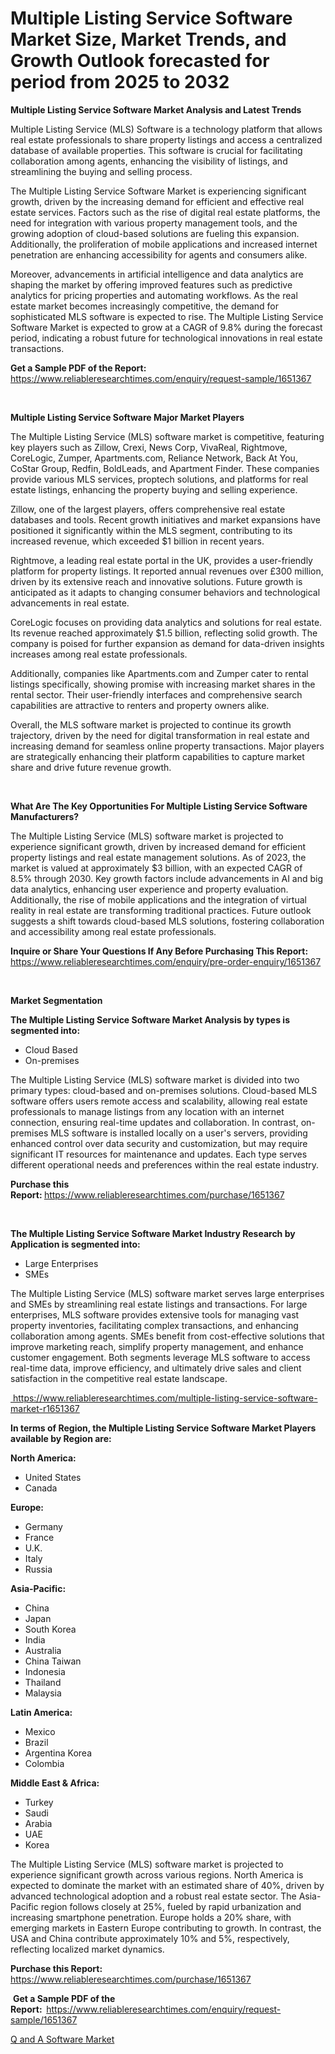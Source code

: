 <p><h1>Multiple Listing Service Software Market Size, Market Trends, and Growth Outlook forecasted for period from 2025 to 2032</h1></p><p><strong>Multiple Listing Service Software Market Analysis and Latest Trends</strong></p>
<p><p>Multiple Listing Service (MLS) Software is a technology platform that allows real estate professionals to share property listings and access a centralized database of available properties. This software is crucial for facilitating collaboration among agents, enhancing the visibility of listings, and streamlining the buying and selling process. </p><p>The Multiple Listing Service Software Market is experiencing significant growth, driven by the increasing demand for efficient and effective real estate services. Factors such as the rise of digital real estate platforms, the need for integration with various property management tools, and the growing adoption of cloud-based solutions are fueling this expansion. Additionally, the proliferation of mobile applications and increased internet penetration are enhancing accessibility for agents and consumers alike.</p><p>Moreover, advancements in artificial intelligence and data analytics are shaping the market by offering improved features such as predictive analytics for pricing properties and automating workflows. As the real estate market becomes increasingly competitive, the demand for sophisticated MLS software is expected to rise. The Multiple Listing Service Software Market is expected to grow at a CAGR of 9.8% during the forecast period, indicating a robust future for technological innovations in real estate transactions.</p></p>
<p><strong>Get a Sample PDF of the Report:&nbsp;</strong> <a href="https://www.reliableresearchtimes.com/enquiry/request-sample/1651367?utm_campaign=3191&utm_medium=2&utm_source=Github&utm_content=ia&utm_term=09032025&utm_id=multiple-listing-service-software">https://www.reliableresearchtimes.com/enquiry/request-sample/1651367</a></p>
<p>&nbsp;</p>
<p><strong>Multiple Listing Service Software Major Market Players</strong></p>
<p><p>The Multiple Listing Service (MLS) software market is competitive, featuring key players such as Zillow, Crexi, News Corp, VivaReal, Rightmove, CoreLogic, Zumper, Apartments.com, Reliance Network, Back At You, CoStar Group, Redfin, BoldLeads, and Apartment Finder. These companies provide various MLS services, proptech solutions, and platforms for real estate listings, enhancing the property buying and selling experience.</p><p>Zillow, one of the largest players, offers comprehensive real estate databases and tools. Recent growth initiatives and market expansions have positioned it significantly within the MLS segment, contributing to its increased revenue, which exceeded $1 billion in recent years.</p><p>Rightmove, a leading real estate portal in the UK, provides a user-friendly platform for property listings. It reported annual revenues over £300 million, driven by its extensive reach and innovative solutions. Future growth is anticipated as it adapts to changing consumer behaviors and technological advancements in real estate.</p><p>CoreLogic focuses on providing data analytics and solutions for real estate. Its revenue reached approximately $1.5 billion, reflecting solid growth. The company is poised for further expansion as demand for data-driven insights increases among real estate professionals.</p><p>Additionally, companies like Apartments.com and Zumper cater to rental listings specifically, showing promise with increasing market shares in the rental sector. Their user-friendly interfaces and comprehensive search capabilities are attractive to renters and property owners alike.</p><p>Overall, the MLS software market is projected to continue its growth trajectory, driven by the need for digital transformation in real estate and increasing demand for seamless online property transactions. Major players are strategically enhancing their platform capabilities to capture market share and drive future revenue growth.</p></p>
<p>&nbsp;</p>
<p><strong>What Are The Key Opportunities For Multiple Listing Service Software Manufacturers?</strong></p>
<p><p>The Multiple Listing Service (MLS) software market is projected to experience significant growth, driven by increased demand for efficient property listings and real estate management solutions. As of 2023, the market is valued at approximately $3 billion, with an expected CAGR of 8.5% through 2030. Key growth factors include advancements in AI and big data analytics, enhancing user experience and property evaluation. Additionally, the rise of mobile applications and the integration of virtual reality in real estate are transforming traditional practices. Future outlook suggests a shift towards cloud-based MLS solutions, fostering collaboration and accessibility among real estate professionals.</p></p>
<p><strong>Inquire or Share Your Questions If Any Before Purchasing This Report:</strong> <a href="https://www.reliableresearchtimes.com/enquiry/pre-order-enquiry/1651367?utm_campaign=3191&utm_medium=2&utm_source=Github&utm_content=ia&utm_term=09032025&utm_id=multiple-listing-service-software">https://www.reliableresearchtimes.com/enquiry/pre-order-enquiry/1651367</a></p>
<p>&nbsp;</p>
<p><strong>Market Segmentation</strong></p>
<p><strong>The Multiple Listing Service Software Market Analysis by types is segmented into:</strong></p>
<p><ul><li>Cloud Based</li><li>On-premises</li></ul></p>
<p><p>The Multiple Listing Service (MLS) software market is divided into two primary types: cloud-based and on-premises solutions. Cloud-based MLS software offers users remote access and scalability, allowing real estate professionals to manage listings from any location with an internet connection, ensuring real-time updates and collaboration. In contrast, on-premises MLS software is installed locally on a user's servers, providing enhanced control over data security and customization, but may require significant IT resources for maintenance and updates. Each type serves different operational needs and preferences within the real estate industry.</p></p>
<p><strong>Purchase this Report:&nbsp;</strong><a href="https://www.reliableresearchtimes.com/purchase/1651367?utm_campaign=3191&utm_medium=2&utm_source=Github&utm_content=ia&utm_term=09032025&utm_id=multiple-listing-service-software">https://www.reliableresearchtimes.com/purchase/1651367</a></p>
<p>&nbsp;</p>
<p><strong>The Multiple Listing Service Software Market Industry Research by Application is segmented into:</strong></p>
<p><ul><li>Large Enterprises</li><li>SMEs</li></ul></p>
<p><p>The Multiple Listing Service (MLS) software market serves large enterprises and SMEs by streamlining real estate listings and transactions. For large enterprises, MLS software provides extensive tools for managing vast property inventories, facilitating complex transactions, and enhancing collaboration among agents. SMEs benefit from cost-effective solutions that improve marketing reach, simplify property management, and enhance customer engagement. Both segments leverage MLS software to access real-time data, improve efficiency, and ultimately drive sales and client satisfaction in the competitive real estate landscape.</p></p>
<p><a href="https://www.reliableresearchtimes.com/multiple-listing-service-software-market-r1651367?utm_campaign=3191&utm_medium=2&utm_source=Github&utm_content=ia&utm_term=09032025&utm_id=multiple-listing-service-software">&nbsp;https://www.reliableresearchtimes.com/multiple-listing-service-software-market-r1651367</a></p>
<p><strong>In terms of Region, the Multiple Listing Service Software Market Players available by Region are:</strong></p>
<p>
    <p> <strong> North America: </strong>
        <ul>
            <li>United States</li>
            <li>Canada</li>
        </ul>
        </p> 
    <p> <strong> Europe: </strong>
        <ul>
            <li>Germany</li>
            <li>France</li>
            <li>U.K.</li>
            <li>Italy</li>
            <li>Russia</li>
        </ul>
        </p> 
    <p> <strong> Asia-Pacific: </strong>
        <ul>
            <li>China</li>
            <li>Japan</li>
            <li>South Korea</li>
            <li>India</li>
            <li>Australia</li>
            <li>China Taiwan</li>
            <li>Indonesia</li>
            <li>Thailand</li>
            <li>Malaysia</li>
        </ul>
        </p> 
    <p> <strong> Latin America: </strong>
        <ul>
            <li>Mexico</li>
            <li>Brazil</li>
            <li>Argentina Korea</li>
            <li>Colombia</li>
        </ul>
        </p> 
    <p> <strong> Middle East & Africa: </strong>
        <ul>
            <li>Turkey</li>
            <li>Saudi</li>
            <li>Arabia</li>
            <li>UAE</li>
            <li>Korea</li>
        </ul>
    </p>
    </p>
<p><p>The Multiple Listing Service (MLS) software market is projected to experience significant growth across various regions. North America is expected to dominate the market with an estimated share of 40%, driven by advanced technological adoption and a robust real estate sector. The Asia-Pacific region follows closely at 25%, fueled by rapid urbanization and increasing smartphone penetration. Europe holds a 20% share, with emerging markets in Eastern Europe contributing to growth. In contrast, the USA and China contribute approximately 10% and 5%, respectively, reflecting localized market dynamics.</p></p>
<p><strong>Purchase this Report: </strong><a href="https://www.reliableresearchtimes.com/purchase/1651367?utm_campaign=3191&utm_medium=2&utm_source=Github&utm_content=ia&utm_term=09032025&utm_id=multiple-listing-service-software">https://www.reliableresearchtimes.com/purchase/1651367</a></p>
<p>&nbsp;<strong>Get a Sample PDF of the Report:&nbsp;&nbsp;</strong><a href="https://www.reliableresearchtimes.com/enquiry/request-sample/1651367?utm_campaign=3191&utm_medium=2&utm_source=Github&utm_content=ia&utm_term=09032025&utm_id=multiple-listing-service-software">https://www.reliableresearchtimes.com/enquiry/request-sample/1651367</a></p>
<p><strong></strong></p>
<p><p><a href="https://github.com/salodipura00/Market-Research-Report-List-1/blob/main/q-and-a-software-market.md?utm_campaign=3191&utm_medium=2&utm_source=Github&utm_content=ia&utm_term=09032025&utm_id=multiple-listing-service-software">Q and A Software Market</a></p></p>